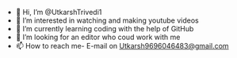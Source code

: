 - 👋 Hi, I’m @UtkarshTrivedi1
- 👀 I’m interested in watching and making youtube videos
- 🌱 I’m currently learning coding with the help of GitHub
- 💞️ I’m looking for an editor who coud work with me 
- 📫 How to reach me- E-mail on Utkarsh9696046483@gmail.com

<!---
Yet, I am new on youtube as well as coding so I cannot pay the editor but I would always deal with the editor and when I will start getting money, I will pay him/her off.
--->
